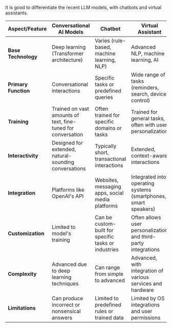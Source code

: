It is good to differentiate the recent LLM models, with chatbots and virtual assistants.

| Aspect/Feature       | Conversational AI Models                                     | Chatbot                                              | Virtual Assistant                                               |
| -------------------- | ------------------------------------------------------------ | ---------------------------------------------------- | --------------------------------------------------------------- |
| **Base Technology**  | Deep learning (Transformer architecture)                     | Varies (rule-based, machine learning, NLP)           | Advanced NLP, machine learning, AI                              |
| **Primary Function** | Conversational interactions                                  | Specific tasks or predefined queries                 | Wide range of tasks (reminders, search, device control)         |
| **Training**         | Trained on vast amounts of text, fine-tuned for conversation | Often trained for specific domains or tasks          | Trained for general tasks, often with user personalization      |
| **Interactivity**    | Designed for extended, natural-sounding conversations        | Typically short, transactional interactions          | Extended, context-aware interactions                            |
| **Integration**      | Platforms like OpenAI's API                                  | Websites, messaging apps, social media platforms     | Integrated into operating systems (smartphones, smart speakers) |
| **Customization**    | Limited to model's training                                  | Can be custom-built for specific tasks or industries | Often allows user personalization and third-party integrations  |
| **Complexity**       | Advanced due to deep learning techniques                     | Can range from simple to advanced                    | Advanced, with integration of various services and hardware     |
| **Limitations**      | Can produce incorrect or nonsensical answers                 | Limited to predefined rules or trained data          | Limited by OS integrations and user permissions                 |
